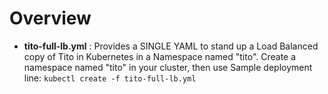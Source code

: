 # Overview

- **tito-full-lb.yml** : Provides a SINGLE YAML to stand up a Load Balanced copy of Tito in Kubernetes in a Namespace named "tito". Create a namespace named "tito" in your cluster, then use Sample deployment line: ```kubectl create -f tito-full-lb.yml```
